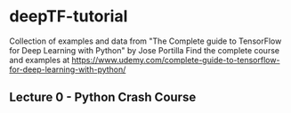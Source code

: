# deepTF-tutorial
Collection of examples and data from "The Complete guide to TensorFlow for Deep Learning with Python" by Jose Portilla
Find the complete course and examples at https://www.udemy.com/complete-guide-to-tensorflow-for-deep-learning-with-python/

## Lecture 0 - Python Crash Course
